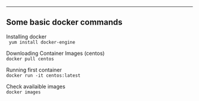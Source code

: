 --------
Some basic docker commands
--------

Installing docker <br>
` yum install docker-engine`

Downloading Container Images (centos)<br>
`docker pull centos `

Running first container<br>
`docker run -it centos:latest`

Check availaible images <br>
`docker images `

